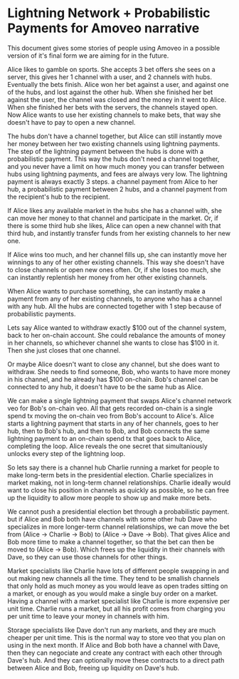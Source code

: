Lightning Network + Probabilistic Payments for Amoveo narrative
=======


This document gives some stories of people using Amoveo in a possible version of it's final form we are aiming for in the future.



Alice likes to gamble on sports. She accepts 3 bet offers she sees on a server, this gives her 1 channel with a user, and 2 channels with hubs.
Eventually the bets finish. Alice won her bet against a user, and against one of the hubs, and lost against the other hub.
When she finished her bet against the user, the channel was closed and the money in it went to Alice.
When she finished her bets with the servers, the channels stayed open.
Now Alice wants to use her existing channels to make bets, that way she doesn't have to pay to open a new channel.

The hubs don't have a channel together, but Alice can still instantly move her money between her two existing channels using lightning payments.
The step of the lightning payment between the hubs is done with a probabilistic payment. This way the hubs don't need a channel together, and you never have a limit on how much money you can transfer between hubs using lightning payments, and fees are always very low.
The lightning payment is always exactly 3 steps. a channel payment from Alice to her hub, a probabilistic payment between 2 hubs, and a channel payment from the recipient's hub to the recipient.

If Alice likes any available market in the hubs she has a channel with, she can move her money to that channel and participate in the market.
Or, if there is some third hub she likes, Alice can open a new channel with that third hub, and instantly transfer funds from her existing channels to her new one.

If Alice wins too much, and her channel fills up, she can instantly move her winnings to any of her other existing channels. This way she doesn't have to close channels or open new ones often.
Or, if she loses too much, she can instantly replentish her money from her other existing channels.

When Alice wants to purchase something, she can instantly make a payment from any of her existing channels, to anyone who has a channel with any hub.
All the hubs are connected together with 1 step because of probabilistic payments.

Lets say Alice wanted to withdraw exactly $100 out of the channel system, back to her on-chain account.
She could rebalance the amounts of money in her channels, so whichever channel she wants to close has $100 in it. Then she just closes that one channel.

Or maybe Alice doesn't want to close any channel, but she does want to withdraw.
She needs to find someone, Bob, who wants to have more money in his channel, and he already has $100 on-chain. Bob's channel can be connected to any hub, it doesn't have to be the same hub as Alice.

We can make a single lightning payment that swaps Alice's channel network veo for Bob's on-chain veo.
All that gets recorded on-chain is a single spend tx moving the on-chain veo from Bob's account to Alice's.
Alice starts a lightning payment that starts in any of her channels, goes to her hub, then to Bob's hub, and then to Bob, and Bob connects the same lightning payment to an on-chain spend tx that goes back to Alice, completing the loop. Alice reveals the one secret that simultaniously unlocks every step of the lightning loop.



So lets say there is a channel hub Charlie running a market for people to make long-term bets in the presidential election. Charlie specializes in market making, not in long-term channel relationships. Charlie ideally would want to close his position in channels as quickly as possible, so he can free up the liquidity to allow more people to show up and make more bets.

We cannot push a presidential election bet through a probabilistic payment.
but if Alice and Bob both have channels with some other hub Dave who specializes in more longer-term channel relationships, we can move the bet from (Alice -> Charlie -> Bob) to (Alice -> Dave -> Bob).
That gives Alice and Bob more time to make a channel together, so that the bet can then be moved to (Alice -> Bob). Which frees up the liquidity in their channels with Dave, so they can use those channels for other things.


Market specialists like Charlie have lots of different people swapping in and out making new channels all the time. They tend to be smallish channels that only hold as much money as you would leave as open trades sitting on a market, or enough as you would make a single buy order on a market.
Having a channel with a market specialist like Charlie is more expensive per unit time.
Charlie runs a market, but all his profit comes from charging you per unit time to leave your money in channels with him.

Storage specialists like Dave don't run any markets, and they are much cheaper per unit time. This is the normal way to store veo that you plan on using in the next month.
If Alice and Bob both have a channel with Dave, then they can negociate and create any contract with each other through Dave's hub. And they can optionally move these contracts to a direct path between Alice and Bob, freeing up liquidity on Dave's hub.

